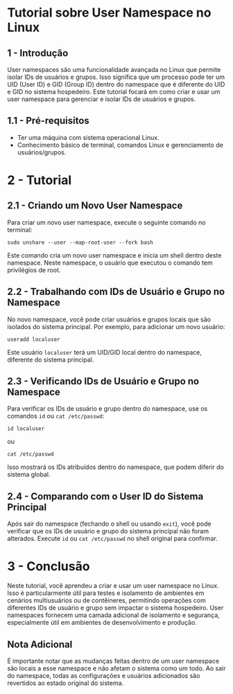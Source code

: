 # Tutorial sobre User Namespace no Linux

## 1 - Introdução

User namespaces são uma funcionalidade avançada no Linux que permite isolar IDs de usuários e grupos. Isso significa que um processo pode ter um UID (User ID) e GID (Group ID) dentro do namespace que é diferente do UID e GID no sistema hospedeiro. Este tutorial focará em como criar e usar um user namespace para gerenciar e isolar IDs de usuários e grupos.

## 1.1 - Pré-requisitos

- Ter uma máquina com sistema operacional Linux.
- Conhecimento básico de terminal, comandos Linux e gerenciamento de usuários/grupos.

# 2 - Tutorial

## 2.1 - Criando um Novo User Namespace

Para criar um novo user namespace, execute o seguinte comando no terminal:

```
sudo unshare --user --map-root-user --fork bash
```

Este comando cria um novo user namespace e inicia um shell dentro deste namespace. Neste namespace, o usuário que executou o comando tem privilégios de root.

## 2.2 - Trabalhando com IDs de Usuário e Grupo no Namespace

No novo namespace, você pode criar usuários e grupos locais que são isolados do sistema principal. Por exemplo, para adicionar um novo usuário:

```
useradd localuser
```

Este usuário `localuser` terá um UID/GID local dentro do namespace, diferente do sistema principal.

## 2.3 - Verificando IDs de Usuário e Grupo no Namespace

Para verificar os IDs de usuário e grupo dentro do namespace, use os comandos `id` ou `cat /etc/passwd`:

```
id localuser
```

ou

```
cat /etc/passwd
```

Isso mostrará os IDs atribuídos dentro do namespace, que podem diferir do sistema global.

## 2.4 - Comparando com o User ID do Sistema Principal

Após sair do namespace (fechando o shell ou usando `exit`), você pode verificar que os IDs de usuário e grupo do sistema principal não foram alterados. Execute `id` ou `cat /etc/passwd` no shell original para confirmar.

# 3 - Conclusão

Neste tutorial, você aprendeu a criar e usar um user namespace no Linux. Isso é particularmente útil para testes e isolamento de ambientes em cenários multiusuários ou de contêineres, permitindo operações com diferentes IDs de usuário e grupo sem impactar o sistema hospedeiro. User namespaces fornecem uma camada adicional de isolamento e segurança, especialmente útil em ambientes de desenvolvimento e produção.

## Nota Adicional

É importante notar que as mudanças feitas dentro de um user namespace são locais a esse namespace e não afetam o sistema como um todo. Ao sair do namespace, todas as configurações e usuários adicionados são revertidos ao estado original do sistema.
